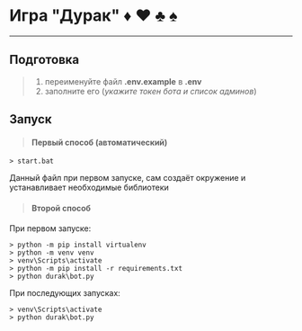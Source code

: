 # Игра "Дурак"  ♦ ♥ ♣ ♠
_______

## Подготовка
> 1. переименуйте файл **.env.example** в **.env**
> 2. заполните его (*укажите токен бота и список админов*)
## Запуск


> #### Первый способ (автоматический)
```
> start.bat
```
Данный файл при первом запуске, сам создаёт окружение и устанавливает необходимые библиотеки

> #### Второй способ
При первом запуске:
```
> python -m pip install virtualenv
> python -m venv venv
> venv\Scripts\activate
> python -m pip install -r requirements.txt
> python durak\bot.py
```

При последующих запусках:
```
> venv\Scripts\activate
> python durak\bot.py
```
